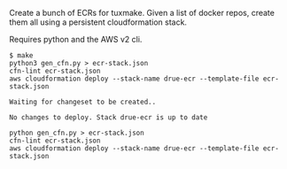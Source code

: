 Create a bunch of ECRs for tuxmake. Given a list of docker repos, create them
all using a persistent cloudformation stack.

Requires python and the AWS v2 cli.

```
$ make
python3 gen_cfn.py > ecr-stack.json
cfn-lint ecr-stack.json
aws cloudformation deploy --stack-name drue-ecr --template-file ecr-stack.json

Waiting for changeset to be created..

No changes to deploy. Stack drue-ecr is up to date
```


```
python gen_cfn.py > ecr-stack.json
cfn-lint ecr-stack.json
aws cloudformation deploy --stack-name drue-ecr --template-file ecr-stack.json
```

